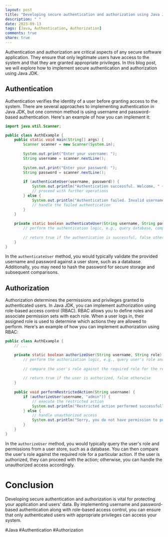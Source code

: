 ```yaml
---
layout: post
title: "Developing secure authentication and authorization using Java JDK"
description: " "
date: 2023-09-13
tags: [Java, Authentication, Authorization]
comments: true
share: true
---
```


Authentication and authorization are critical aspects of any secure software application. They ensure that only legitimate users have access to the system and that they are granted appropriate privileges. In this blog post, we will explore how to implement secure authentication and authorization using Java JDK.

## Authentication

Authentication verifies the identity of a user before granting access to the system. There are several approaches to implementing authentication in Java JDK, but one common method is using username and password-based authentication. Here's an example of how you can implement it:

```java
import java.util.Scanner;

public class AuthExample {
    public static void main(String[] args) {
        Scanner scanner = new Scanner(System.in);
        
        System.out.print("Enter your username: ");
        String username = scanner.nextLine();
        
        System.out.print("Enter your password: ");
        String password = scanner.nextLine();
        
        if (authenticateUser(username, password)) {
            System.out.println("Authentication successful. Welcome, " + username + "!");
            // proceed with further operations
        } else {
            System.out.println("Authentication failed. Invalid username or password.");
            // handle the failed authentication
        }
    }
    
    private static boolean authenticateUser(String username, String password) {
        // perform the authentication logic, e.g., query database, compare password hashes
        
        // return true if the authentication is successful, false otherwise
    }
}
```

In the `authenticateUser` method, you would typically validate the provided username and password against a user store, such as a database. Additionally, you may need to hash the password for secure storage and subsequent comparisons.

## Authorization

Authorization determines the permissions and privileges granted to authenticated users. In Java JDK, you can implement authorization using role-based access control (RBAC). RBAC allows you to define roles and associate permission sets with each role. When a user logs in, their assigned role is used to determine which actions they are allowed to perform. Here's an example of how you can implement authorization using RBAC:

```java
public class AuthExample {
    // ...

    private static boolean authorizeUser(String username, String role) {
        // perform the authorization logic, e.g., query user's role and permissions
        
        // compare the user's role against the required role for the requested action
        
        // return true if the user is authorized, false otherwise
    }
    
    public void performRestrictedAction(String username) {
        if (authorizeUser(username, "admin")) {
            // execute the restricted action
            System.out.println("Restricted action performed successfully.");
        } else {
            // handle unauthorized access
            System.out.println("Sorry, you do not have permission to perform this action.");
        }
    }
}
```

In the `authorizeUser` method, you would typically query the user's role and permissions from a user store, such as a database. You can then compare the user's role against the required role for a particular action. If the user is authorized, they can proceed with the action; otherwise, you can handle the unauthorized access accordingly.

# Conclusion

Developing secure authentication and authorization is vital for protecting your application and users' data. By implementing username and password-based authentication along with role-based access control, you can ensure that only authenticated users with appropriate privileges can access your system.

#Java #Authentication #Authorization